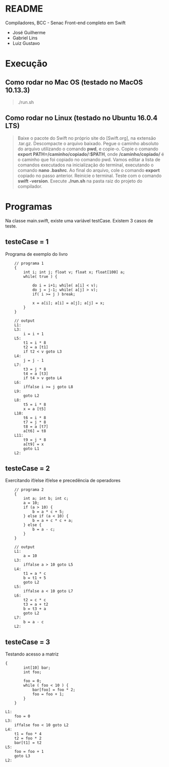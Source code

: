 README 
=====================
Compiladores, BCC - Senac
Front-end completo em Swift

- José Guilherme
- Gabriel Lins
- Luiz Gustavo


Execução
=====================

## Como rodar no Mac OS (testado no MacOS 10.13.3)
 
 > ./run.sh

## Como rodar no Linux (testado no Ubuntu 16.0.4 LTS)

 > Baixe o pacote do Swift no próprio site do [Swift.org], na extensão .tar.gz.
 > Descompacte o arquivo baixado.
 > Pegue o caminho absoluto do arquivo utilizando o comando **pwd**, e copie-o.
 > Copie o comando **export PATH=/caminho/copiado/:$PATH**, onde **/caminho/copiado/** é o caminho que foi copiado no comando pwd.
 > Vamos editar a lista de comandos executados na inicialização do terminal, executando o comando **nano .bashrc**.
 > Ao final do arquivo, cole o comando **export** copiado no passo anterior.
 > Reinicie o terminal.
 > Teste com o comando **swift -version**.
 > Execute **./run.sh** na pasta raiz do projeto do compilador.
 
Programas 
=====================

Na classe main.swift, existe uma variável testCase. Existem 3 casos de teste.

## testeCase = 1

Programa de exemplo do livro

~~~~
	// programa 1
 	{
        int i; int j; float v; float x; float[100] a;
        while( true ) {

            do i = i+1; while( a[i] < v);
            do j = j-1; while( a[j] > v);
            if( i >= j ) break;

            x = a[i]; a[i] = a[j]; a[j] = x;
        }
    }

    // output 
	L1:
	L3:
		i = i + 1
	L5:
		t1 = i * 8
		t2 = a [t1]
		if t2 < v goto L3
	L4:
		j = j - 1
	L7:
		t3 = j * 8
		t4 = a [t3]
		if t4 > v goto L4
	L6:
		iffalse i >= j goto L8
	L9:
		goto L2
	L8:
		t5 = i * 8
		x = a [t5]
	L10:
		t6 = i * 8
		t7 = j * 8
		t8 = a [t7]
		a[t6] = t8
	L11:
		t9 = j * 8
		a[t9] = x
		goto L1
	L2:

~~~~

## testeCase = 2

Exercitando if/else if/else e precedência
 de operadores

~~~~
	// programa 2
	{
        int a; int b; int c;
        a = 10;
        if (a > 10) {
            b = a * c + 5;
        } else if (a < 10) {
            b = a + c * c + a;
        } else {
            b = a - c;
        }
    }

    // output
	L1:
		a = 10
	L3:
		iffalse a > 10 goto L5
	L4:
		t1 = a * c
		b = t1 + 5
		goto L2
	L5:
		iffalse a < 10 goto L7
	L6:
		t2 = c * c
		t3 = a + t2
		b = t3 + a
		goto L2
	L7:
		b = a - c
	L2:

~~~~

## testeCase = 3

Testando acesso a matriz

~~~~
{
        int[10] bar;
        int foo;

        foo = 0;
        while ( foo < 10 ) {
            bar[foo] = foo * 2;
            foo = foo + 1;
        }
    }

L1:
	foo = 0
L3:
	iffalse foo < 10 goto L2
L4:
	t1 = foo * 4
	t2 = foo * 2
	bar[t1] = t2
L5:
	foo = foo + 1
	goto L3
L2: